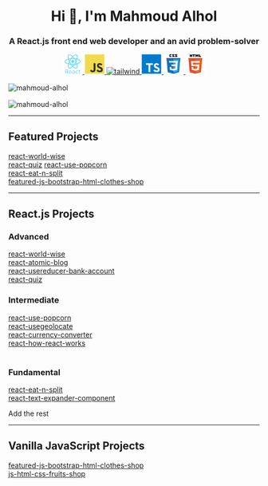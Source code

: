 <h1 align="center">Hi 👋, I'm Mahmoud Alhol</h1>
<h3 align="center">A React.js front end web developer and an avid problem-solver</h3>

<p align="center"> 
  <a href="https://reactjs.org/" target="_blank" rel="noreferrer"> 
    <img src="https://raw.githubusercontent.com/devicons/devicon/master/icons/react/react-original-wordmark.svg" alt="react" width="40" height="40"/> 
  </a> 
  <a href="https://developer.mozilla.org/en-US/docs/Web/JavaScript" target="_blank" rel="noreferrer"> 
    <img src="https://raw.githubusercontent.com/devicons/devicon/master/icons/javascript/javascript-original.svg" alt="javascript" width="40" height="40"/> 
  </a> 
  <a href="https://tailwindcss.com/" target="_blank" rel="noreferrer"> 
    <img src="https://www.vectorlogo.zone/logos/tailwindcss/tailwindcss-icon.svg" alt="tailwind" width="40" height="40"/> 
  </a> 
  <a href="https://www.typescriptlang.org/" target="_blank" rel="noreferrer"> 
    <img src="https://raw.githubusercontent.com/devicons/devicon/master/icons/typescript/typescript-original.svg" alt="typescript" width="40" height="40"/> 
  </a> 
  <a href="https://www.w3schools.com/css/" target="_blank" rel="noreferrer">
    <img src="https://raw.githubusercontent.com/devicons/devicon/master/icons/css3/css3-original-wordmark.svg" alt="css3" width="40" height="40"/> 
  </a> 
  <a href="https://www.w3.org/html/" target="_blank" rel="noreferrer"> 
    <img src="https://raw.githubusercontent.com/devicons/devicon/master/icons/html5/html5-original-wordmark.svg" alt="html5" width="40" height="40"/> 
  </a>   
</p>

<p><img align="center" src="https://github-readme-stats.vercel.app/api/top-langs?username=mahmoud-alhol&show_icons=true&theme=dracula&locale=en&layout=compact" alt="mahmoud-alhol" /></p>

<p><img align="center" src="https://github-readme-streak-stats.herokuapp.com/?user=mahmoud-alhol&theme=dark" alt="mahmoud-alhol" /></p>

<hr/>
<h2>Featured Projects</h2>
<a href="https://github.com/mahmoud-alhol/react-world-wise" target="_blank" rel="noopener noreferrer">react-world-wise</a><br/>
<a href="https://github.com/mahmoud-alhol/react-quiz" target="_blank" rel="noopener noreferrer">react-quiz</a>
<a href="https://github.com/mahmoud-alhol/react-use-popcorn" target="_blank" rel="noopener noreferrer">react-use-popcorn</a><br/>
<a href="https://github.com/mahmoud-alhol/react-eat-n-split" target="_blank" rel="noopener noreferrer">react-eat-n-split</a><br/>
<a href="https://github.com/mahmoud-alhol/featured-js-bootstrap-html-clothes-shop" target="_blank" rel="noopener noreferrer">featured-js-bootstrap-html-clothes-shop
</a><br/>

<hr/>

<h2>React.js Projects</h2>
<h3>Advanced</h3>
<a href="https://github.com/mahmoud-alhol/react-world-wise" target="_blank" rel="noopener noreferrer">react-world-wise</a><br/>
<a href="https://github.com/mahmoud-alhol/react-atomic-blog" target="_blank" rel="noopener noreferrer">react-atomic-blog</a><br/>
<a href="https://github.com/mahmoud-alhol/react-usereducer-bank-account" target="_blank" rel="noopener noreferrer">react-usereducer-bank-account</a><br/>
<a href="https://github.com/mahmoud-alhol/react-quiz" target="_blank" rel="noopener noreferrer">react-quiz</a>
<br/>

<h3>Intermediate</h3>
<a href="https://github.com/mahmoud-alhol/react-use-popcorn" target="_blank" rel="noopener noreferrer">react-use-popcorn</a><br/>
<a href="https://github.com/mahmoud-alhol/react-usegeolocate" target="_blank" rel="noopener noreferrer">react-usegeolocate</a><br/>
<a href="https://github.com/mahmoud-alhol/react-currency-converter" target="_blank" rel="noopener noreferrer">react-currency-converter</a><br/>
<a href="https://github.com/mahmoud-alhol/react-how-react-works" target="_blank" rel="noopener noreferrer">react-how-react-works</a><br/>
<br/>

<h3>Fundamental</h3>
<a href="https://github.com/mahmoud-alhol/react-eat-n-split" target="_blank" rel="noopener noreferrer">react-eat-n-split</a><br/>
<a href="https://github.com/mahmoud-alhol/react-text-expander-component" target="_blank" rel="noopener noreferrer">react-text-expander-component</a><br/>
<p>Add the rest</p>
<hr/>

<h2>Vanilla JavaScript Projects</h2>
<a href="https://github.com/mahmoud-alhol/featured-js-bootstrap-html-clothes-shop" target="_blank" rel="noopener noreferrer">featured-js-bootstrap-html-clothes-shop
</a><br/>
<a href="https://github.com/mahmoud-alhol/js-html-css-fruits-shop" target="_blank" rel="noopener noreferrer">js-html-css-fruits-shop</a>
